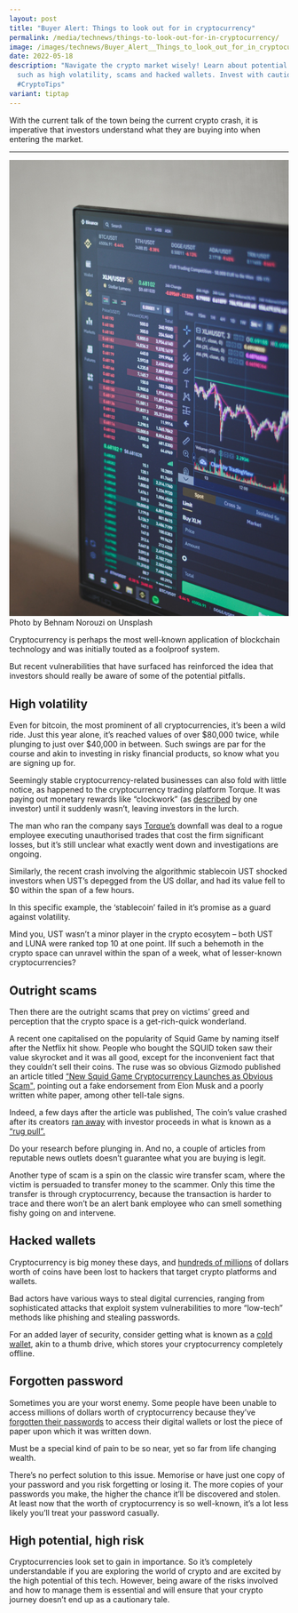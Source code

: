 ```yaml
---
layout: post
title: "Buyer Alert: Things to look out for in cryptocurrency"
permalink: /media/technews/things-to-look-out-for-in-cryptocurrency/
image: /images/technews/Buyer_Alert__Things_to_look_out_for_in_cryptocurrency.jpg
date: 2022-05-18
description: "Navigate the crypto market wisely! Learn about potential pitfalls
  such as high volatility, scams and hacked wallets. Invest with caution. 💰🔐
  #CryptoTips"
variant: tiptap
---
```

With the current talk of the town being the current crypto crash, it is imperative that investors understand what they are buying into when entering the market.

---

![Volatile Crypto market](/images/technews/crypto-pitfalls.jpg)
Photo by Behnam Norouzi on Unsplash

Cryptocurrency is perhaps the most well-known application of blockchain technology and was initially touted as a foolproof system. 

But recent vulnerabilities that have surfaced has reinforced the idea that investors should really be aware of some of the potential pitfalls. 

## High volatility 

Even for bitcoin, the most prominent of all cryptocurrencies, it’s been a wild ride. Just this year alone, it’s reached values of over $80,000 twice, while plunging to just over $40,000 in between. Such swings are par for the course and akin to investing in risky financial products, so know what you are signing up for. 

Seemingly stable cryptocurrency-related businesses can also fold with little notice, as happened to the cryptocurrency trading platform Torque. It was paying out monetary rewards like “clockwork” (as [described](https://www.channelnewsasia.com/cnainsider/get-rich-quick-avoid-cryptocurrency-scams-losses-investment-risk-2079181) by one investor) until it suddenly wasn’t, leaving investors in the lurch.  

The man who ran the company says [Torque’s](https://www.straitstimes.com/business/companies-markets/at-least-70-police-reports-filed-against-singaporean-run-crypto-trading) downfall was deal to a rogue employee executing unauthorised trades that cost the firm significant losses, but it’s still unclear what exactly went down and investigations are ongoing. 

Similarly, the recent crash involving the algorithmic stablecoin UST shocked investors when UST’s depegged from the US dollar, and had its value fell to $0 within the span of a few hours. 

In this specific example, the ‘stablecoin’ failed in it’s promise as a guard against volatility. 

Mind you, UST wasn’t a minor player in the crypto ecosytem – both UST and LUNA were ranked top 10 at one point. IIf such a behemoth in the crypto space can unravel within the span of a week, what of lesser-known cryptocurrencies? 

## Outright scams


Then there are the outright scams that prey on victims’ greed and perception that the crypto space is a get-rich-quick wonderland. 

A recent one capitalised on the popularity of Squid Game by naming itself after the Netflix hit show. People who bought the SQUID token saw their value skyrocket and it was all good, except for the inconvenient fact that they couldn’t sell their coins. The ruse was so obvious Gizmodo published an article titled [“New Squid Game Cryptocurrency Launches as Obvious Scam"](https://gizmodo.com/new-squid-game-cryptocurrency-launches-as-obvious-scam-1847961584), pointing out a fake endorsement from Elon Musk and a poorly written white paper, among other tell-tale signs. 

Indeed, a few days after the article was published, The coin’s value crashed after its creators [ran away](https://www.forbes.com/sites/jonathanponciano/2021/11/01/viral-squid-game-cryptocurrency-crashes-100-in-minutes-after-founders-reportedly-run-away-with-25-million/?sh=2ac600504ac2) with investor proceeds in what is known as a [“rug pull”.](https://coinmarketcap.com/alexandria/glossary/rug-pull) 

Do your research before plunging in. And no, a couple of articles from reputable news outlets doesn’t guarantee what you are buying is legit. 

Another type of scam is a spin on the classic wire transfer scam, where the victim is persuaded to transfer money to the scammer. Only this time the transfer is through cryptocurrency, because the transaction is harder to trace and there won’t be an alert bank employee who can smell something fishy going on and intervene. 

## Hacked wallets

Cryptocurrency is big money these days, and [hundreds of millions](https://www.forbes.com/sites/jonathanponciano/2021/08/10/more-than-600-million-stolen-in-ethereum-and-other-cryptocurrencies-marking-one-of-cryptos-biggest-hacks-ever/?sh=46dde6a57f62) of dollars worth of coins have been lost to hackers that target crypto platforms and wallets. 

Bad actors have various ways to steal digital currencies, ranging from sophisticated attacks that exploit system vulnerabilities to more “low-tech” methods like phishing and stealing passwords.  

For an added layer of security, consider getting what is known as a [cold wallet](https://time.com/nextadvisor/investing/cryptocurrency/hot-wallet-vs-cold-wallet/), akin to a thumb drive, which stores your cryptocurrency completely offline. 

## Forgotten password

Sometimes you are your worst enemy. Some people have been unable to access millions of dollars worth of cryptocurrency because they’ve [forgotten their passwords](https://www.nytimes.com/2021/01/12/technology/bitcoin-passwords-wallets-fortunes.html) to access their digital wallets or lost the piece of paper upon which it was written down. 

Must be a special kind of pain to be so near, yet so far from life changing wealth. 

There’s no perfect solution to this issue. Memorise or have just one copy of your password and you risk forgetting or losing it. The more copies of your passwords you make, the higher the chance it’ll be discovered and stolen. At least now that the worth of cryptocurrency is so well-known, it’s a lot less likely you’ll treat your password casually.

## High potential, high risk

Cryptocurrencies look set to gain in importance. So it’s completely understandable if you are exploring the world of crypto and are excited by the high potential of this tech. However, being aware of the risks involved and how to manage them is essential and will ensure that your crypto journey doesn’t end up as a cautionary tale.